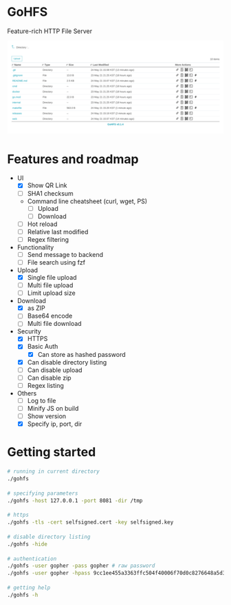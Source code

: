 # GoHFS
Feature-rich HTTP File Server

![](https://raw.githubusercontent.com/finzzz/images/master/gohfs.png)

# Features and roadmap
- UI
    - [x] Show QR Link
    - [ ] SHA1 checksum
    - Command line cheatsheet (curl, wget, PS)
        - [ ] Upload
        - [ ] Download
    - [ ] Hot reload
    - [ ] Relative last modified
    - [ ] Regex filtering
- Functionality
    - [ ] Send message to backend
    - [ ] File search using fzf
- Upload
    - [x] Single file upload
    - [ ] Multi file upload
    - [ ] Limit upload size
- Download
    - [x] as ZIP
    - [ ] Base64 encode
    - [ ] Multi file download
- Security
    - [x] HTTPS
    - [x] Basic Auth
        - [x] Can store as hashed password
    - [x] Can disable directory listing
    - [ ] Can disable upload
    - [ ] Can disable zip
    - [ ] Regex listing
- Others
    - [ ] Log to file
    - [ ] Minify JS on build
    - [ ] Show version
    - [x] Specify ip, port, dir

# Getting started
```bash
# running in current directory
./gohfs

# specifying parameters
./gohfs -host 127.0.0.1 -port 8081 -dir /tmp 

# https
./gohfs -tls -cert selfsigned.cert -key selfsigned.key

# disable directory listing
./gohfs -hide

# authentication
./gohfs -user gopher -pass gopher # raw password
./gohfs -user gopher -hpass 9cc1ee455a3363ffc504f40006f70d0c8276648a5d3eb3f9524e94d1b7a83aef # sha256 hashed

# getting help
./gohfs -h
```